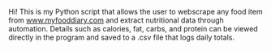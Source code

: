 Hi! This is my Python script that allows the user to webscrape any food item from www.myfooddiary.com and extract nutritional data through automation. Details such as calories, fat, carbs, and protein can be viewed directly in the program and saved to a .csv file that logs daily totals.
